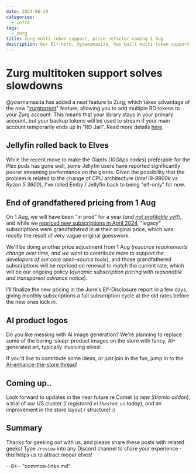 ```yaml
---
date: 2024-06-29
categories:
  - infra
tags:
  - zurg
title: Zurg multi-token support, price refactor coming 1 Aug
description: Our Elf-hero, @yowmamasita, has built multi-token support into Zurg, so you can create a "fallback" account if you get rate-limited
---
```


# Zurg multitoken support solves slowdowns

\@yowmamasita has added a neat feature to Zurg, which takes advantage of the new "[zurgtorrent](https://github.com/debridmediamanager/zurg-testing/wiki/zurgtorrent-v0.10)" feature, allowing you to add multiple RD tokens to your Zurg account. This means that your library stays in your primary account, but your backup tokens will be used to stream if your main account temporarily ends up in "RD Jail". Read more details [here](https://www.patreon.com/posts/how-to-bypass-107090551).

<!-- more -->

## Jellyfin rolled back to Elves

While the recent move to make the Giants (*10Gbps nodes*) preferable for the Plex pods has gone well, some Jellyfin users have reported significantly poorer streaming performance on the giants. Given the possibility that the problem is related to the change of CPU architecture (*Intel i9-9900k vs Ryzen 5 3600*), I've rolled Emby / Jellyfin back to being "elf-only" for now.

## End of grandfathered pricing from 1 Aug

On 1 Aug, we will have been "in prod" for a year (*and [not profitable yet](/open/)!*), and while we [repriced new subscriptions in April 2024](https://elfhosted.com/blog/2024/03/20/planned-for-1-april-2024/), "legacy" subscriptions were grandfathered in at their original price, which was mostly the result of very vague original guesswork.

We'll be doing another price adjustment from 1 Aug (*resource requirements change over time, and we want to contribute more to support the developers of our core open-source tools*), and those grandfathered subscriptions will be repriced on renewal to match the current rate, which will be our ongoing policy (*dynamic subscription pricing with reasonable and transparent advance notice*).

I'll finalize the new pricing in the June's Elf-Disclosure report in a few days, giving monthly subscriptions a full subscription cycle at the old rates before the new ones kick in.

## AI product logos

Do you like messing with AI image generation? We're planning to replace some of the boring :sleep: product images on the store with fancy, AI-generated art, typically involving elves! 

If you'd like to contribute some ideas, or just join in the fun, jump in to the [AI-enhance-the-store thread](https://discord.com/channels/396055506072109067/1256221423123304468)!

## Coming up..

Look forward to updates in the near future re Comet (*a new Stremio addon*), a trial of our US cluster (*I registered `elfhosted.us` today*), and an improvement in the store layout / structure! :)

## Summary

Thanks for geeking out with us, and please share these posts with related geeks! Type `/review` into any Discord channel to share your experience - this helps us to attract mooar elves!

--8<-- "common-links.md"
